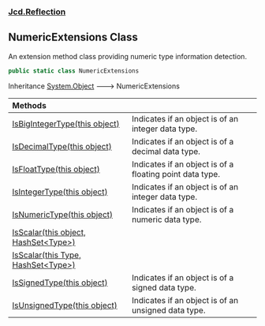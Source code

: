 ### [Jcd.Reflection](Jcd.Reflection.md 'Jcd.Reflection')

## NumericExtensions Class

An extension method class providing numeric type information detection.

```csharp
public static class NumericExtensions
```

Inheritance [System.Object](https://docs.microsoft.com/en-us/dotnet/api/System.Object 'System.Object') &#129106;
NumericExtensions

| Methods                                                                                                                                                                                                         |                                                          |
|:----------------------------------------------------------------------------------------------------------------------------------------------------------------------------------------------------------------|:---------------------------------------------------------|
| [IsBigIntegerType(this object)](NumericExtensions.IsBigIntegerType.z86uyBwu/bnCcb/AnWuHsg.md 'Jcd.Reflection.NumericExtensions.IsBigIntegerType(this object)')                                                  | Indicates if an object is of an integer data type.       |
| [IsDecimalType(this object)](NumericExtensions.IsDecimalType.QIDDaZjmhckiMWsOODBJQA.md 'Jcd.Reflection.NumericExtensions.IsDecimalType(this object)')                                                           | Indicates if an object is of a decimal data type.        |
| [IsFloatType(this object)](NumericExtensions.IsFloatType.O/HocMxJvlcIXB3FPOi79A.md 'Jcd.Reflection.NumericExtensions.IsFloatType(this object)')                                                                 | Indicates if an object is of a floating point data type. |
| [IsIntegerType(this object)](NumericExtensions.IsIntegerType.u6xy7vkDU5YKeMN8xmXYxg.md 'Jcd.Reflection.NumericExtensions.IsIntegerType(this object)')                                                           | Indicates if an object is of an integer data type.       |
| [IsNumericType(this object)](NumericExtensions.IsNumericType.4vu7DY8ejYD2+0mzAEiNEQ.md 'Jcd.Reflection.NumericExtensions.IsNumericType(this object)')                                                           | Indicates if an object is of a numeric data type.        |
| [IsScalar(this object, HashSet&lt;Type&gt;)](NumericExtensions.IsScalar.dT+mZpdUPUW0AgPxNtNXlQ.md 'Jcd.Reflection.NumericExtensions.IsScalar(this object, System.Collections.Generic.HashSet<System.Type>)')    |                                                          |
| [IsScalar(this Type, HashSet&lt;Type&gt;)](NumericExtensions.IsScalar.GX/mQy1dQe4/VwJIK8+1Zg.md 'Jcd.Reflection.NumericExtensions.IsScalar(this System.Type, System.Collections.Generic.HashSet<System.Type>)') |                                                          |
| [IsSignedType(this object)](NumericExtensions.IsSignedType.HOn5bk0dO35Je044uJkmaQ.md 'Jcd.Reflection.NumericExtensions.IsSignedType(this object)')                                                              | Indicates if an object is of a signed data type.         |
| [IsUnsignedType(this object)](NumericExtensions.IsUnsignedType.dp9+MEK66gPXr+jWI1NCcA.md 'Jcd.Reflection.NumericExtensions.IsUnsignedType(this object)')                                                        | Indicates if an object is of an unsigned data type.      |
